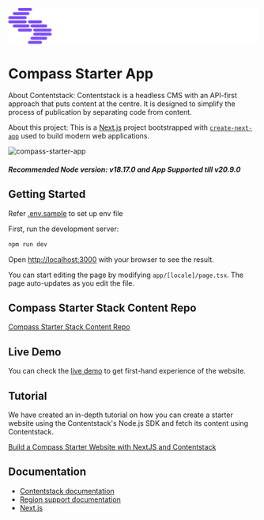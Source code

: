 [![compass-starter-app](/public/contentstack-logo.png)](https://www.contentstack.com/)

# Compass Starter App

About Contentstack: Contentstack is a headless CMS with an API-first approach that puts content at the centre. It is designed to simplify the process of publication by separating code from content.

About this project: This is a [Next.js](https://nextjs.org/) project bootstrapped with [`create-next-app`](https://github.com/vercel/next.js/tree/canary/packages/create-next-app) used to build modern web applications. 

![compass-starter-app](/public/starter-app.png)

##### Recommended Node version: v18.17.0 and App Supported till v20.9.0

## Getting Started

Refer [.env.sample](.env.sample) to set up env file

First, run the development server:

```bash
npm run dev
```

Open [http://localhost:3000](http://localhost:3000) with your browser to see the result.

You can start editing the page by modifying `app/[locale]/page.tsx`. The page auto-updates as you edit the file.

## Compass Starter Stack Content Repo
[Compass Starter Stack Content Repo](https://github.com/contentstack/compass-starter-stack)

## Live Demo

You can check the [live demo](https://compass-starter.contentstackapps.com/en/) to get first-hand experience of the website.

## Tutorial

We have created an in-depth tutorial on how you can create a starter website using the Contentstack's Node.js SDK and fetch its content using Contentstack.

[Build a Compass Starter Website with NextJS and Contentstack](https://www.contentstack.com/docs/developers/sample-apps/)

## Documentation

- [Contentstack documentation](https://www.contentstack.com/docs/)
- [Region support documentation](https://www.contentstack.com/docs/developers/selecting-region-in-contentstack-starter-apps)
- [Next.js](https://learnnextjs.com/)
